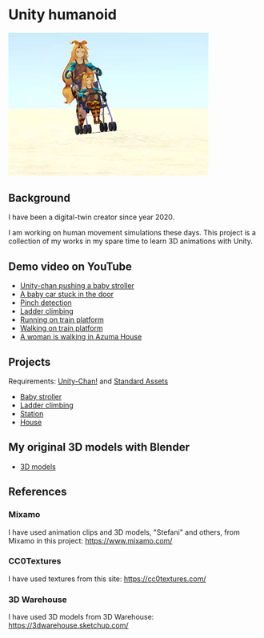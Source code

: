 # Unity humanoid

<img src="./demo/demo.png" width=400>

## Background

I have been a digital-twin creator since year 2020.

I am working on human movement simulations these days. This project is a collection of my works in my spare time to learn 3D animations with Unity.

## Demo video on YouTube

- [Unity-chan pushing a baby stroller](https://youtu.be/cl6UpGPZEys)
- [A baby car stuck in the door](https://youtu.be/um-spiRzK4k)
- [Pinch detection](https://youtu.be/ytygJGUO5nM)
- [Ladder climbing](https://youtu.be/gcNkXm_A9H8)
- [Running on train platform](https://youtu.be/xICYinJU3u4)
- [Walking on train platform](https://youtu.be/IXSC8B0Yoos)
- [A woman is walking in Azuma House](https://youtu.be/vBHXwXxKi4s)

## Projects

Requirements: [Unity-Chan!](https://assetstore.unity.com/packages/3d/characters/unity-chan-model-18705) and [Standard Assets](https://assetstore.unity.com/packages/essentials/asset-packs/standard-assets-for-unity-2018-4-32351)

- [Baby stroller](./unity/BabyStroller)
- [Ladder climbing](./unity/Ladder)
- [Station](./unity/Station)
- [House](./unity/House)

## My original 3D models with Blender

- [3D models](/blender)

## References

### Mixamo

I have used animation clips and 3D models, "Stefani" and others, from Mixamo in this project: https://www.mixamo.com/

### CC0Textures

I have used textures from this site: https://cc0textures.com/

### 3D Warehouse

I have used 3D models from 3D Warehouse: https://3dwarehouse.sketchup.com/
